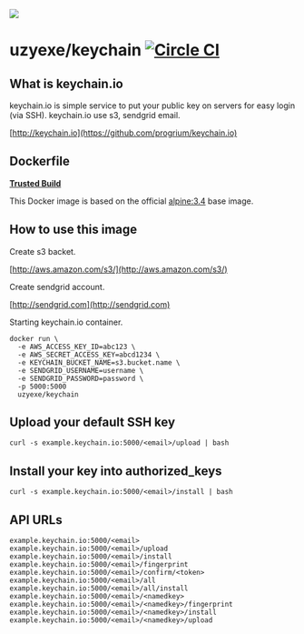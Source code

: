 [![](https://badge.imagelayers.io/uzyexe/keychain:latest.svg)](https://imagelayers.io/?images=uzyexe/keychain:latest 'Get your own badge on imagelayers.io')

# uzyexe/keychain [![Circle CI](https://circleci.com/gh/uzyexe/dockerfile-keychain.svg?style=svg)](https://circleci.com/gh/uzyexe/dockerfile-keychain)

## What is keychain.io

keychain.io is simple service to put your public key on servers for easy login (via SSH).
keychain.io use s3, sendgrid email.

[http://keychain.io](https://github.com/progrium/keychain.io)

## Dockerfile

[**Trusted Build**](https://hub.docker.com/r/uzyexe/keychain/)

This Docker image is based on the official [alpine:3.4](https://hub.docker.com/_/alpine/) base image.

## How to use this image

Create s3 backet.

[http://aws.amazon.com/s3/](http://aws.amazon.com/s3/)

Create sendgrid account.

[http://sendgrid.com](http://sendgrid.com)

Starting keychain.io container.

```
docker run \
  -e AWS_ACCESS_KEY_ID=abc123 \
  -e AWS_SECRET_ACCESS_KEY=abcd1234 \
  -e KEYCHAIN_BUCKET_NAME=s3.bucket.name \
  -e SENDGRID_USERNAME=username \
  -e SENDGRID_PASSWORD=password \
  -p 5000:5000
  uzyexe/keychain
```

## Upload your default SSH key

```
curl -s example.keychain.io:5000/<email>/upload | bash
```

## Install your key into authorized_keys

```
curl -s example.keychain.io:5000/<email>/install | bash
```

## API URLs

```
example.keychain.io:5000/<email>
example.keychain.io:5000/<email>/upload
example.keychain.io:5000/<email>/install
example.keychain.io:5000/<email>/fingerprint
example.keychain.io:5000/<email>/confirm/<token>
example.keychain.io:5000/<email>/all
example.keychain.io:5000/<email>/all/install
example.keychain.io:5000/<email>/<namedkey>
example.keychain.io:5000/<email>/<namedkey>/fingerprint
example.keychain.io:5000/<email>/<namedkey>/install
example.keychain.io:5000/<email>/<namedkey>/upload
```

